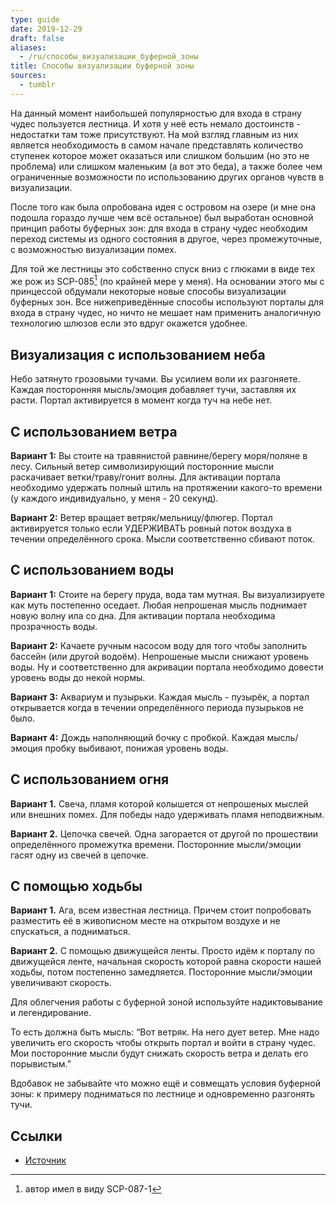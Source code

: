 ```yaml
---
type: guide
date: 2019-12-29
draft: false
aliases:
  - /ru/способы_визуализации_буферной_зоны
title: Способы визуализации буферной зоны
sources:
  - tumblr
---
```

На данный момент наибольшей популярностью для входа в страну чудес пользуется лестница. И хотя у неё есть немало достоинств - недостатки там тоже присутствуют. На мой взгляд главным из них является необходимость в самом начале представлять количество ступенек которое может оказаться или слишком большим (но это не проблема) или слишком маленьким (а вот это беда), а также более чем ограниченные возможности по использованию других органов чувств в визуализации.

После того как была опробована идея с островом на озере (и мне она подошла гораздо лучше чем всё остальное) был выработан основной принцип работы буферных зон: для входа в страну чудес необходим переход системы из одного состояния в другое, через промежуточные, с возможностью визуализации помех.

Для той же лестницы это собственно спуск вниз с глюками в виде тех же рож из SCP-085[^1] (по крайней мере у меня). На основании этого мы с принцессой обдумали некоторые новые способы визуализации буферных зон. Все нижеприведённые способы используют порталы для входа в страну чудес, но ничто не мешает нам применить аналогичную технологию шлюзов если это вдруг окажется удобнее.

## Визуализация с использованием неба
Небо затянуто грозовыми тучами. Вы усилием воли их разгоняете. Каждая посторонняя мысль/эмоция добавляет тучи, заставляя их расти. Портал активируется в момент когда туч на небе нет.

## С использованием ветра
**Вариант 1:** Вы стоите на травянистой равнине/берегу моря/поляне в лесу. Сильный ветер символизирующий посторонние мысли раскачивает ветки/траву/гонит волны. Для активации портала необходимо удержать полный штиль на протяжении какого-то времени (у каждого индивидуально, у меня - 20 секунд).

**Вариант 2:** Ветер вращает ветряк/мельницу/флюгер. Портал активируется только если УДЕРЖИВАТЬ ровный поток воздуха в течении определённого срока. Мысли соответственно сбивают поток.

## С использованием воды
**Вариант 1:** Стоите на берегу пруда, вода там мутная. Вы визуализируете как муть постепенно оседает. Любая непрошеная мысль поднимает новую волну ила со дна. Для активации портала необходима прозрачность воды.

**Вариант 2:** Качаете ручным насосом воду для того чтобы заполнить бассейн (или другой водоём). Непрошеные мысли снижают уровень воды. Ну и соответственно для акривации портала необходимо довести уровень воды до некой нормы.

**Вариант 3:** Аквариум и пузырьки. Каждая мысль - пузырёк, а портал открывается когда в течении определённого периода пузырьков не было.

**Вариант 4:** Дождь наполняющий бочку с пробкой. Каждая мысль/эмоция пробку выбивают, понижая уровень воды.

## С использованием огня
**Вариант 1.** Свеча, пламя которой колышется от непрошеных мыслей или внешних помех. Для победы надо удерживать пламя неподвижным.

**Вариант 2.**  Цепочка свечей. Одна загорается от другой по прошествии определённого промежутка времени. Посторонние мысли/эмоции гасят одну из свечей в цепочке.

## С помощью ходьбы
**Вариант 1.** Ага, всем известная лестница. Причем стоит попробовать разместить её в живописном месте на открытом воздухе и не спускаться, а подниматься.

**Вариант 2.** С помощью движущейся ленты. Просто идём к порталу по движущейся ленте, начальная скорость которой равна скорости нашей ходьбы, потом постепенно замедляется. Посторонние мысли/эмоции увеличивают скорость.

Для облегчения работы с буферной зоной используйте надиктовывание и легендирование.

То есть должна быть мысль: “Вот ветряк. На него дует ветер. Мне надо увеличить его скорость чтобы открыть портал и войти в страну чудес. Мои посторонние мысли будут снижать скорость ветра и делать его порывистым.”

Вдобавок не забывайте что можно ещё и совмещать условия буферной зоны: к примеру подниматься по лестнице и одновременно разгонять тучи.

## Ссылки
* [Источник](https://mylittletulpa.tumblr.com/post/27614866779/способы-визуализации-буферной-зоны-на-данный)

[^1]: автор имел в виду SCP-087-1
